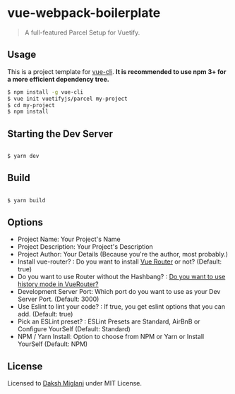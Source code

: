 # vue-webpack-boilerplate

> A full-featured Parcel Setup for Vuetify.

## Usage

This is a project template for [vue-cli](https://github.com/vuejs/vue-cli). **It is recommended to use npm 3+ for a more efficient dependency tree.**

``` bash
$ npm install -g vue-cli
$ vue init vuetifyjs/parcel my-project
$ cd my-project
$ npm install 

```


## Starting the Dev Server

```bash

$ yarn dev

```

## Build

```bash

$ yarn build

```

## Options

- Project Name: Your Project's Name
- Project Description: Your Project's Description
- Project Author: Your Details (Because you're the author, most probably.)
- Install vue-router? : Do you want to install [Vue Router](https://router.vuejs.org) or not? (Default: true)
- Do you want to use Router without the Hashbang? : [Do you want to use history mode in VueRouter?](https://router.vuejs.org/en/essentials/history-mode.html)
- Development Server Port: Which port do you want to use as your Dev Server Port. (Default: 3000)
- Use Eslint to lint your code? : If true, you get eslint options that you can add. (Default: true)
- Pick an ESLint preset? : ESLint Presets are Standard, AirBnB or Configure YourSelf (Default: Standard)
- NPM / Yarn Install: Option to choose from NPM or Yarn or Install YourSelf (Default: NPM) 

## License

Licensed to [Daksh Miglani](https://dak.sh) under MIT License.